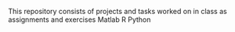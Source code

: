 This repository consists of projects and tasks worked on in class as assignments and exercises
Matlab
R
Python

